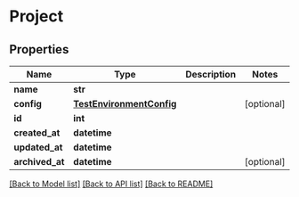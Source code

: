 <!--
 *
 * Copyright (c) 2023 Project CHIP Authors
 *
 * Licensed under the Apache License, Version 2.0 (the "License");
 * you may not use this file except in compliance with the License.
 * You may obtain a copy of the License at
 *
 * http://www.apache.org/licenses/LICENSE-2.0
 *
 * Unless required by applicable law or agreed to in writing, software
 * distributed under the License is distributed on an "AS IS" BASIS,
 * WITHOUT WARRANTIES OR CONDITIONS OF ANY KIND, either express or implied.
 * See the License for the specific language governing permissions and
 * limitations under the License.
-->
# Project

## Properties
Name | Type | Description | Notes
------------ | ------------- | ------------- | -------------
**name** | **str** |  | 
**config** | [**TestEnvironmentConfig**](TestEnvironmentConfig.md) |  | [optional] 
**id** | **int** |  | 
**created_at** | **datetime** |  | 
**updated_at** | **datetime** |  | 
**archived_at** | **datetime** |  | [optional] 

[[Back to Model list]](../README.md#documentation-for-models) [[Back to API list]](../README.md#documentation-for-api-endpoints) [[Back to README]](../README.md)


